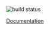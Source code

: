 ![build status](https://app.travis-ci.com/IBM/spm-ui-upgrade-helper.svg?branch=main)

[Documentation](docs/index.md)
